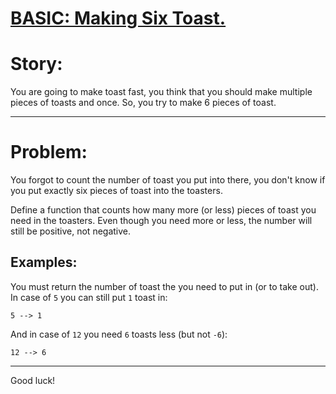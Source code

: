 # [BASIC: Making Six Toast.](https://www.codewars.com/kata/basic-making-six-toast "https://www.codewars.com/kata/5834fec22fb0ba7d080000e8")

# Story:

You are going to make toast fast, you think that you should make multiple pieces of toasts and once. So, you try to make 6 pieces of toast.

___

# Problem:

You forgot to count the number of toast you put into there, you don't know if you put exactly six pieces of toast into the toasters.

Define a function that counts how many more (or less) pieces of toast you need in the toasters. Even though you need more or less, the number will still be positive, not negative.

## Examples:

You must return the number of toast the you need to put in (or to take out). In case of `5` you can still put `1` toast in:

```
5 --> 1
```

And in case of `12` you need `6` toasts less (but not `-6`):

```
12 --> 6
```

___

Good luck!
